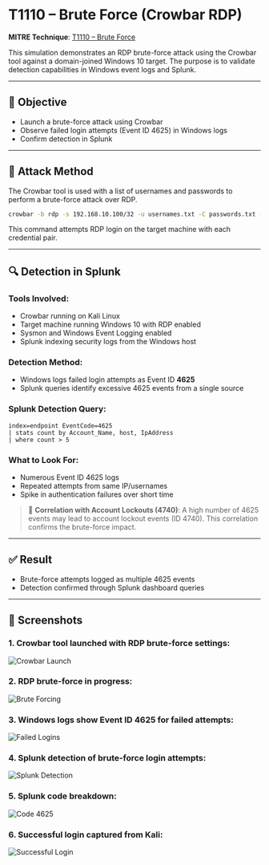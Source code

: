 # T1110 – Brute Force (Crowbar RDP)

**MITRE Technique**: [T1110 – Brute Force](https://attack.mitre.org/techniques/T1110/)

This simulation demonstrates an RDP brute-force attack using the Crowbar tool against a domain-joined Windows 10 target. The purpose is to validate detection capabilities in Windows event logs and Splunk.

---

## 🎯 Objective

* Launch a brute-force attack using Crowbar
* Observe failed login attempts (Event ID 4625) in Windows logs
* Confirm detection in Splunk

---

## 🧪 Attack Method

The Crowbar tool is used with a list of usernames and passwords to perform a brute-force attack over RDP.

```bash
crowbar -b rdp -s 192.168.10.100/32 -u usernames.txt -C passwords.txt -n 3389
```

This command attempts RDP login on the target machine with each credential pair.

---

## 🔍 Detection in Splunk

### Tools Involved:

* Crowbar running on Kali Linux
* Target machine running Windows 10 with RDP enabled
* Sysmon and Windows Event Logging enabled
* Splunk indexing security logs from the Windows host

### Detection Method:

* Windows logs failed login attempts as Event ID **4625**
* Splunk queries identify excessive 4625 events from a single source

### Splunk Detection Query:

```splunk
index=endpoint EventCode=4625
| stats count by Account_Name, host, IpAddress
| where count > 5
```

### What to Look For:

* Numerous Event ID 4625 logs
* Repeated attempts from same IP/usernames
* Spike in authentication failures over short time

> 🔎 **Correlation with Account Lockouts (4740)**: A high number of 4625 events may lead to account lockout events (ID 4740). This correlation confirms the brute-force impact.

---

## ✅ Result

* Brute-force attempts logged as multiple 4625 events
* Detection confirmed through Splunk dashboard queries

---

## 📸 Screenshots

### 1. Crowbar tool launched with RDP brute-force settings:

![Crowbar Launch](../screenshots/crowbar.PNG)

### 2. RDP brute-force in progress:

![Brute Forcing](../screenshots/kali%20passwords.PNG)

### 3. Windows logs show Event ID 4625 for failed attempts:

![Failed Logins](../screenshots/kali%20account%20fialed%20to%20log%20on.PNG)

### 4. Splunk detection of brute-force login attempts:

![Splunk Detection](../screenshots/kali%20brute%20force%20activity%2025.PNG)

### 5. Splunk code breakdown:

![Code 4625](../screenshots/kali%20code%204625.PNG)

### 6. Successful login captured from Kali:

![Successful Login](../screenshots/kali%20login%20on%20splunk.PNG)
